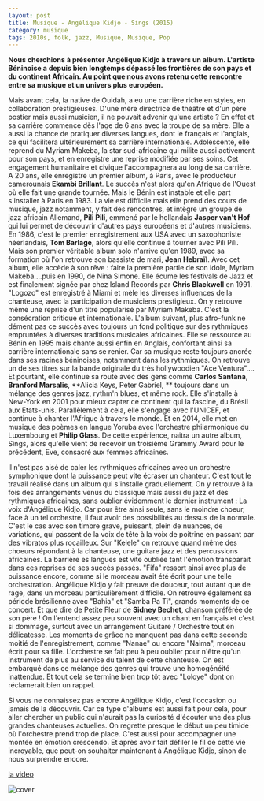 ```yaml
---
layout: post
title: Musique - Angélique Kidjo - Sings (2015)
category: musique
tags: 2010s, folk, jazz, Musique, Musique, Pop
---
```

**Nous cherchions à présenter Angélique Kidjo à travers un album. L'artiste Béninoise a depuis bien longtemps dépassé les frontières de son pays et du continent Africain. Au point que nous avons retenu cette rencontre entre sa musique et un univers plus européen.**

Mais avant cela, la native de Ouidah, a eu une carrière riche en styles, en collaboration prestigieuses. D'une mère directrice de théâtre et d'un père postier mais aussi musicien, il ne pouvait advenir qu'une artiste ? En effet et sa carrière commence dès l'age de 6 ans avec la troupe de sa mère. Elle a aussi la chance de pratiquer diverses langues, dont le français et l'anglais, ce qui facilitera ultérieurement sa carrière internationale. Adolescente, elle reprend du Myriam Makeba, la star sud-africaine qui milite aussi activement pour son pays, et en enregistre une reprise modifiée par ses soins. Cet engagement humanitaire et civique l'accompagnera au long de sa carrière. A 20 ans, elle enregistre un premier album, à Paris, avec le producteur camerounais **Ekambi Brillant**. Le succès n'est alors qu'en Afrique de l'Ouest où elle fait une grande tournée. Mais le Bénin est instable et elle part s'installer à Paris en 1983. La vie est difficile mais elle prend des cours de musique, jazz notamment, y fait des rencontres, et intègre un groupe de jazz africain Allemand, **Pili Pili**, emmené par le hollandais **Jasper van't Hof** qui lui permet de découvrir d'autres pays européens et d'autres musiciens. En 1986, c'est le premier enregistrement aux USA avec un saxophoniste néerlandais, **Tom Barlage**, alors qu'elle continue à tourner avec Pili Pili. Mais son premier véritable album solo n'arrive qu'en 1989, avec sa formation où l'on retrouve son bassiste de mari, **Jean Hebraïl**. Avec cet album, elle accède à son rêve : faire la première partie de son idole, Myriam Makeba....puis en 1990, de Nina Simone. Elle écume les festivals de Jazz et est finalement signée par chez Island Records par **Chris Blackwell** en 1991. "Logozo" est enregistré à Miami et mèle les diverses influences de la chanteuse, avec la participation de musiciens prestigieux. On y retrouve même une reprise d'un titre popularisé par Myriam Makeba. C'est la consécration critique et internationale. L'album suivant, plus afro-funk ne dément pas ce succès avec toujours un fond politique sur des rythmiques empruntées à diverses traditions musicales africaines. Elle se ressource au Bénin en 1995 mais chante aussi enfin en Anglais, confortant ainsi sa carrière internationale sans se renier. Car sa musique reste toujours ancrée dans ses racines béninoises, notamment dans les rythmiques. On retrouve un de ses titres sur la bande originale du très hollywoodien "Ace Ventura".... Et pourtant, elle continue sa route avec des gens comme **Carlos Santana, Branford Marsalis**, **Alicia Keys, Peter Gabriel, ** toujours dans un mélange des genres jazz, rythm'n blues, et même rock. Elle s'installe à New-York en 2001 pour mieux capter ce continent qui la fascine, du Brésil aux Etats-unis. Parallèlement à cela, elle s'engage avec l'UNICEF, et continue à chanter l'Afrique à travers le monde. Et en 2014, elle met en musique des poèmes en langue Yoruba avec l'orchestre philarmonique du Luxembourg et **Philip Glass**. De cette expérience, naitra un autre album, Sings, alors qu'elle vient de recevoir un troisième Grammy Award pour le précédent, Eve, consacré aux femmes africaines.

Il n'est pas aisé de caler les rythmiques africaines avec un orchestre symphonique dont la puissance peut vite écraser un chanteur. C'est tout le travail réalisé dans un album qui s'installe graduellement. On y retrouve à la fois des arrangements venus du classique mais aussi du jazz et des rythmiques africaines, sans oublier évidemment le dernier instrument : La voix d'Angélique Kidjo. Car pour être ainsi seule, sans le moindre choeur, face à un tel orchestre, il faut avoir des possibilités au dessus de la normale. C'est le cas avec son timbre grave, puissant, plein de nuances, de variations, qui passent de la voix de tête à la voix de poitrine en passant par des vibratos plus rocailleux. Sur "Kelele" on retrouve quand même des choeurs répondant à la chanteuse, une guitare jazz et des percussions africaines. La barrière es langues est vite oubliée tant l'émotion transparait dans ces reprises de ses succès passés. "Fifa" ressort ainsi avec plus de puissance encore, comme si le morceau avait été écrit pour une telle orchestration. Angélique Kidjo y fait preuve de douceur, tout autant que de rage, dans un morceau particulièrement difficile. On retrouve également sa période brésilienne avec "Bahia" et "Samba Pa Ti", grands moments de ce concert. Et que dire de Petite Fleur de **Sidney Bechet**, chanson préférée de son père ! On l'entend assez peu souvent avec un chant en français et c'est si dommage, surtout avec un arrangement Guitare / Orchestre tout en délicatesse. Les moments de grâce ne manquent pas dans cette seconde moitié de l'enregistrement, comme "Nanae" ou encore "Naima", morceau écrit pour sa fille. L'orchestre se fait peu à peu oublier pour n'être qu'un instrument de plus au service du talent de cette chanteuse. On est embarqué dans ce mélange des genres qui trouve une homogénéité inattendue. Et tout cela se termine bien trop tôt avec "Loloye" dont on réclamerait bien un rappel.

Si vous ne connaissez pas encore Angélique Kidjo, c'est l'occasion ou jamais de la découvrir. Car ce type d'albums est aussi fait pour cela, pour aller chercher un public qui n'aurait pas la curiosité d'écouter une des plus grandes chanteuses actuelles. On regrette presque le début un peu timide où l'orchestre prend trop de place. C'est aussi pour accompagner une montée en émotion crescendo. Et après avoir fait défiler le fil de cette vie incroyable, que peut-on souhaiter maintenant à Angélique Kidjo, sinon de nous surprendre encore.

[la video](https://www.youtube.com/watch?v=-SeOEnflWYs)

![cover](http://cheziceman.files.wordpress.com/2016/01/angelique-kidjo.jpg)
